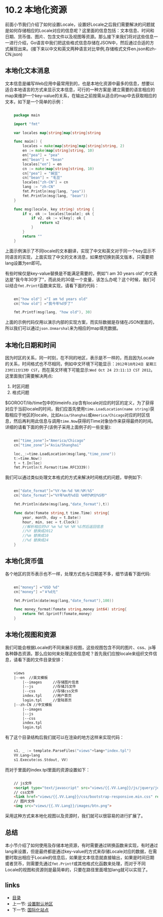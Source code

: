 <!-- {% raw %} -->
# 10.2 本地化资源
前面小节我们介绍了如何设置Locale，设置好Locale之后我们需要解决的问题就是如何存储相应的Locale对应的信息呢？这里面的信息包括：文本信息、时间和日期、货币值、图片、包含文件以及视图等资源。那么接下来我们将对这些信息一一进行介绍，Go语言中我们把这些格式信息存储在JSON中，然后通过合适的方式展现出来。(接下来以中文和英文两种语言对比举例,存储格式文件en.json和zh-CN.json)
## 本地化文本消息
文本信息是编写Web应用中最常用到的，也是本地化资源中最多的信息，想要以适合本地语言的方式来显示文本信息，可行的一种方案是:建立需要的语言相应的map来维护一个key-value的关系，在输出之前按需从适合的map中去获取相应的文本，如下是一个简单的示例：

```Go

	package main

	import "fmt"

	var locales map[string]map[string]string

	func main() {
		locales = make(map[string]map[string]string, 2)
		en := make(map[string]string, 10)
		en["pea"] = "pea"
		en["bean"] = "bean"
		locales["en"] = en
		cn := make(map[string]string, 10)
		cn["pea"] = "豌豆"
		cn["bean"] = "毛豆"
		locales["zh-CN"] = cn
		lang := "zh-CN"
		fmt.Println(msg(lang, "pea"))
		fmt.Println(msg(lang, "bean"))
	}

	func msg(locale, key string) string {
		if v, ok := locales[locale]; ok {
			if v2, ok := v[key]; ok {
				return v2
			}
		}
		return ""
	}

```
上面示例演示了不同locale的文本翻译，实现了中文和英文对于同一个key显示不同语言的实现，上面实现了中文的文本消息，如果想切换到英文版本，只需要把lang设置为en即可。

有些时候仅是key-value替换是不能满足需要的，例如"I am 30 years old",中文表达是"我今年30岁了"，而此处的30是一个变量，该怎么办呢？这个时候，我们可以结合`fmt.Printf`函数来实现，请看下面的代码：
```Go

	en["how old"] ="I am %d years old"
	cn["how old"] ="我今年%d岁了"

	fmt.Printf(msg(lang, "how old"), 30)
```
上面的示例代码仅用以演示内部的实现方案，而实际数据是存储在JSON里面的，所以我们可以通过`json.Unmarshal`来为相应的map填充数据。

## 本地化日期和时间
因为时区的关系，同一时刻，在不同的地区，表示是不一样的，而且因为Locale的关系，时间格式也不尽相同，例如中文环境下可能显示：`2012年10月24日 星期三 23时11分13秒 CST`，而在英文环境下可能显示:`Wed Oct 24 23:11:13 CST 2012`。这里面我们需要解决两点:

1. 时区问题
2. 格式问题

$GOROOT/lib/time包中的timeinfo.zip含有locale对应的时区的定义，为了获得对应于当前locale的时间，我们应首先使用`time.LoadLocation(name string)`获取相应于地区的locale，比如`Asia/Shanghai`或`America/Chicago`对应的时区信息，然后再利用此信息与调用`time.Now`获得的Time对象协作来获得最终的时间。详细的请看下面的例子(该例子采用上面例子的一些变量):

```Go

	en["time_zone"]="America/Chicago"
	cn["time_zone"]="Asia/Shanghai"

	loc,_:=time.LoadLocation(msg(lang,"time_zone"))
	t:=time.Now()
	t = t.In(loc)
	fmt.Println(t.Format(time.RFC3339))

```
我们可以通过类似处理文本格式的方式来解决时间格式的问题，举例如下:
```Go

	en["date_format"]="%Y-%m-%d %H:%M:%S"
	cn["date_format"]="%Y年%m月%d日 %H时%M分%S秒"

	fmt.Println(date(msg(lang,"date_format"),t))

	func date(fomate string,t time.Time) string{
		year, month, day = t.Date()
		hour, min, sec = t.Clock()
		//解析相应的%Y %m %d %H %M %S然后返回信息
		//%Y 替换成2012
		//%m 替换成10
		//%d 替换成24
	}

```
## 本地化货币值
各个地区的货币表示也不一样，处理方式也与日期差不多，细节请看下面代码:
```Go

	en["money"] ="USD %d"
	cn["money"] ="￥%d元"

	fmt.Println(date(msg(lang,"date_format"),100))

	func money_format(fomate string,money int64) string{
		return fmt.Sprintf(fomate,money)
	}

```
## 本地化视图和资源
我们可能会根据Locale的不同来展示视图，这些视图包含不同的图片、css、js等各种静态资源。那么应如何来处理这些信息呢？首先我们应按locale来组织文件信息，请看下面的文件目录安排：
```html

	views
	|--en  //英文模板
		|--images     //存储图片信息
		|--js         //存储JS文件
		|--css        //存储css文件
		index.tpl     //用户首页
		login.tpl     //登陆首页
	|--zh-CN //中文模板
		|--images
		|--js
		|--css
		index.tpl
		login.tpl

```
有了这个目录结构后我们就可以在渲染的地方这样来实现代码：
```Go

	s1, _ := template.ParseFiles("views"+lang+"index.tpl")
	VV.Lang=lang
	s1.Execute(os.Stdout, VV)
```
而对于里面的index.tpl里面的资源设置如下：
```html

	// js文件
	<script type="text/javascript" src="views/{{.VV.Lang}}/js/jquery/jquery-1.8.0.min.js"></script>
	// css文件
	<link href="views/{{.VV.Lang}}/css/bootstrap-responsive.min.css" rel="stylesheet">
	// 图片文件
	<img src="views/{{.VV.Lang}}/images/btn.png">
```
采用这种方式来本地化视图以及资源时，我们就可以很容易的进行扩展了。

## 总结
本小节介绍了如何使用及存储本地资源，有时需要通过转换函数来实现，有时通过lang来设置，但是最终都是通过key-value的方式来存储Locale对应的数据，在需要时取出相应于Locale的信息后，如果是文本信息就直接输出，如果是时间日期或者货币，则需要先通过`fmt.Printf`或其他格式化函数来处理，而对于不同Locale的视图和资源则是最简单的，只要在路径里面增加lang就可以实现了。

## links
  * [目录](<preface.md>)
  * 上一节: [设置默认地区](<10.1.md>)
  * 下一节: [国际化站点](<10.3.md>)
<!-- {% endraw %} -->
